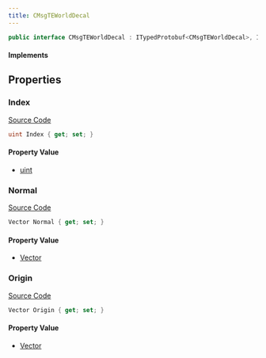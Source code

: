 ```yaml
---
title: CMsgTEWorldDecal
---
```


```csharp
public interface CMsgTEWorldDecal : ITypedProtobuf<CMsgTEWorldDecal>, INativeHandle, INetMessage<CMsgTEWorldDecal>, IDisposable
```

#### Implements

## Properties

### Index

[Source Code](https://github.com/swiftly-solution/swiftlys2/blob/main/managed/src/SwiftlyS2.Generated/Protobufs/Interfaces/CMsgTEWorldDecal.cs#L24)

```csharp
uint Index { get; set; }
```

#### Property Value

- [uint](https://learn.microsoft.com/dotnet/api/system.uint32)

### Normal

[Source Code](https://github.com/swiftly-solution/swiftlys2/blob/main/managed/src/SwiftlyS2.Generated/Protobufs/Interfaces/CMsgTEWorldDecal.cs#L21)

```csharp
Vector Normal { get; set; }
```

#### Property Value

- [Vector](/docs/api/shared/natives/vector)

### Origin

[Source Code](https://github.com/swiftly-solution/swiftlys2/blob/main/managed/src/SwiftlyS2.Generated/Protobufs/Interfaces/CMsgTEWorldDecal.cs#L18)

```csharp
Vector Origin { get; set; }
```

#### Property Value

- [Vector](/docs/api/shared/natives/vector)

